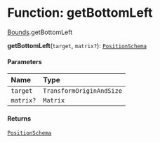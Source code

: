 # Function: getBottomLeft

[Bounds](/en/auto-docs/core/modules/Bounds.md).getBottomLeft

**getBottomLeft**(`target`, `matrix?`): [`PositionSchema`](/en/auto-docs/core/interfaces/PositionSchema.md)

#### Parameters

| Name | Type |
| :------ | :------ |
| `target` | `TransformOriginAndSize` |
| `matrix?` | `Matrix` |

#### Returns

[`PositionSchema`](/en/auto-docs/core/interfaces/PositionSchema.md)

